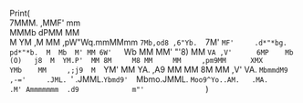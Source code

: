 Print(`                                                                               
`7MMM.     ,MMF'         mm                                                      
  MMMb    dPMM           MM                                                      
  M YM   ,M MM  ,pW"Wq.mmMMmm `7Mb,od8 ,6"Yb.  `7M'   `MF'     .d*"*bg.  pd*"*b. 
  M  Mb  M' MM 6W'   `Wb MM     MM' "'8)   MM    `VA ,V'      6MP    Mb (O)   j8 
  M  YM.P'  MM 8M     M8 MM     MM     ,pm9MM      XMX        YMb    MM     ,;j9 
  M  `YM'   MM YA.   ,A9 MM     MM    8M   MM    ,V' VA.       `MbmmdM9  ,-='    
.JML. `'  .JMML.`Ybmd9'  `Mbmo.JMML.  `Moo9^Yo..AM.   .MA.          .M' Ammmmmmm 
                                                                  .d9            
                                                                m"'              
`)
